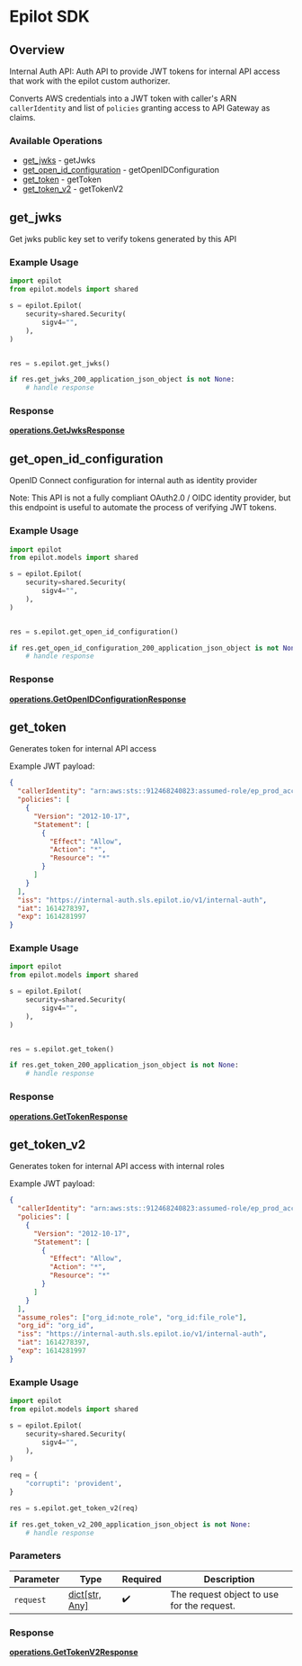 # Epilot SDK

## Overview

Internal Auth API: Auth API to provide JWT tokens for internal API access that work with the epilot custom authorizer.

Converts AWS credentials into a JWT token with caller's ARN `callerIdentity` and list of `policies` granting access to API Gateway as claims.


### Available Operations

* [get_jwks](#get_jwks) - getJwks
* [get_open_id_configuration](#get_open_id_configuration) - getOpenIDConfiguration
* [get_token](#get_token) - getToken
* [get_token_v2](#get_token_v2) - getTokenV2

## get_jwks

Get jwks public key set to verify tokens generated by this API

### Example Usage

```python
import epilot
from epilot.models import shared

s = epilot.Epilot(
    security=shared.Security(
        sigv4="",
    ),
)


res = s.epilot.get_jwks()

if res.get_jwks_200_application_json_object is not None:
    # handle response
```


### Response

**[operations.GetJwksResponse](../../models/operations/getjwksresponse.md)**


## get_open_id_configuration

OpenID Connect configuration for internal auth as identity provider

Note: This API is not a fully compliant OAuth2.0 / OIDC identity provider, but this endpoint is useful to
automate the process of verifying JWT tokens.


### Example Usage

```python
import epilot
from epilot.models import shared

s = epilot.Epilot(
    security=shared.Security(
        sigv4="",
    ),
)


res = s.epilot.get_open_id_configuration()

if res.get_open_id_configuration_200_application_json_object is not None:
    # handle response
```


### Response

**[operations.GetOpenIDConfigurationResponse](../../models/operations/getopenidconfigurationresponse.md)**


## get_token

Generates token for internal API access

Example JWT payload:

```json
{
  "callerIdentity": "arn:aws:sts::912468240823:assumed-role/ep_prod_access_admin/awsmfa_20210225T193753",
  "policies": [
    {
      "Version": "2012-10-17",
      "Statement": [
        {
          "Effect": "Allow",
          "Action": "*",
          "Resource": "*"
        }
      ]
    }
  ],
  "iss": "https://internal-auth.sls.epilot.io/v1/internal-auth",
  "iat": 1614278397,
  "exp": 1614281997
}
```


### Example Usage

```python
import epilot
from epilot.models import shared

s = epilot.Epilot(
    security=shared.Security(
        sigv4="",
    ),
)


res = s.epilot.get_token()

if res.get_token_200_application_json_object is not None:
    # handle response
```


### Response

**[operations.GetTokenResponse](../../models/operations/gettokenresponse.md)**


## get_token_v2

Generates token for internal API access with internal roles

Example JWT payload:

```json
{
  "callerIdentity": "arn:aws:sts::912468240823:assumed-role/ep_prod_access_admin/awsmfa_20210225T193753",
  "policies": [
    {
      "Version": "2012-10-17",
      "Statement": [
        {
          "Effect": "Allow",
          "Action": "*",
          "Resource": "*"
        }
      ]
    }
  ],
  "assume_roles": ["org_id:note_role", "org_id:file_role"],
  "org_id": "org_id",
  "iss": "https://internal-auth.sls.epilot.io/v1/internal-auth",
  "iat": 1614278397,
  "exp": 1614281997
}
```


### Example Usage

```python
import epilot
from epilot.models import shared

s = epilot.Epilot(
    security=shared.Security(
        sigv4="",
    ),
)

req = {
    "corrupti": 'provident',
}

res = s.epilot.get_token_v2(req)

if res.get_token_v2_200_application_json_object is not None:
    # handle response
```

### Parameters

| Parameter                                  | Type                                       | Required                                   | Description                                |
| ------------------------------------------ | ------------------------------------------ | ------------------------------------------ | ------------------------------------------ |
| `request`                                  | [dict[str, Any]](../../models//.md)        | :heavy_check_mark:                         | The request object to use for the request. |


### Response

**[operations.GetTokenV2Response](../../models/operations/gettokenv2response.md)**

